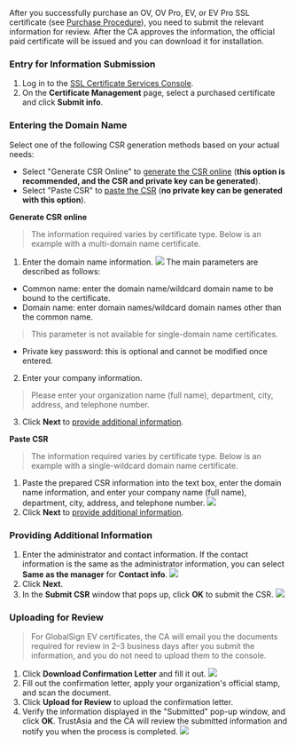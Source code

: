 After you successfully purchase an OV, OV Pro, EV, or EV Pro SSL certificate (see [Purchase Procedure](https://intl.cloud.tencent.com/document/product/1007/30159?lang=en&pg=)), you need to submit the relevant information for review.
After the CA approves the information, the official paid certificate will be issued and you can download it for installation.

### Entry for Information Submission
1. Log in to the [SSL Certificate Services Console](https://console.cloud.tencent.com/ssl).
2. On the **Certificate Management** page, select a purchased certificate and click **Submit info**.

### Entering the Domain Name
Select one of the following CSR generation methods based on your actual needs:
- Select "Generate CSR Online" to [generate the CSR online](#csr1) (**this option is recommended, and the CSR and private key can be generated**).
- Select "Paste CSR" to [paste the CSR](#csr2) (**no private key can be generated with this option**).

**Generate CSR online**<span id="csr1"></span>
>The information required varies by certificate type. Below is an example with a multi-domain name certificate.

1. Enter the domain name information.
![](https://main.qcloudimg.com/raw/fc8ce0770690f9d8767f0ae6e359ec87.jpg)
The main parameters are described as follows:
 - Common name: enter the domain name/wildcard domain name to be bound to the certificate.
 - Domain name: enter domain names/wildcard domain names other than the common name.
>This parameter is not available for single-domain name certificates.
 - Private key password: this is optional and cannot be modified once entered.
2. Enter your company information.
>Please enter your organization name (full name), department, city, address, and telephone number.
>
3. Click **Next** to [provide additional information](#message).

**Paste CSR**<span id="csr2"></span>
>The information required varies by certificate type. Below is an example with a single-wildcard domain name certificate.

1. Paste the prepared CSR information into the text box, enter the domain name information, and enter your company name (full name), department, city, address, and telephone number.
![](https://main.qcloudimg.com/raw/5374fcbc0ad212a8ff10697c664bc069.jpg)
2. Click **Next** to [provide additional information](#message).

<span id="message"></span>
### Providing Additional Information
1. Enter the administrator and contact information. If the contact information is the same as the administrator information, you can select **Same as the manager** for **Contact info**.
![](https://main.qcloudimg.com/raw/ecb42402bcbf11cacd0617d288ae368e.jpg)
2. Click **Next**.
3. In the **Submit CSR** window that pops up, click **OK** to submit the CSR.
![](https://main.qcloudimg.com/raw/d73e322ce3806abc67f6a9ac96f5dd29.jpg)

### Uploading for Review
>For GlobalSign EV certificates, the CA will email you the documents required for review in 2–3 business days after you submit the information, and you do not need to upload them to the console.

1. Click **Download Confirmation Letter** and fill it out.
![](https://main.qcloudimg.com/raw/28fcfb8bd19748cccded7f0dc8addc57.png)
2. Fill out the confirmation letter, apply your organization's official stamp, and scan the document.
3. Click **Upload for Review** to upload the confirmation letter.
4. Verify the information displayed in the "Submitted" pop-up window, and click **OK**. TrustAsia and the CA will review the submitted information and notify you when the process is completed.
![](https://main.qcloudimg.com/raw/35b4a13f8b21b330c3ab6c314615e501.png)
